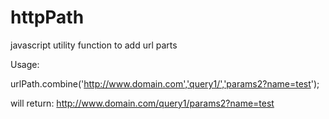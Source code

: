 # httpPath
javascript utility function to add url parts

Usage:

urlPath.combine('http://www.domain.com','query1/','params2?name=test');

will return: http://www.domain.com/query1/params2?name=test

